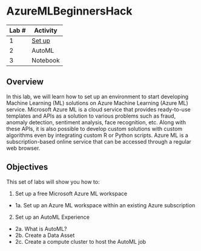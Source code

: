# AzureMLBeginnersHack

| Lab # | Activity |
| ------------- | ------------- |
| 1  | [Set up](Lab_1.md)|
| 2  | AutoML  |
| 3  | Notebook  |

## Overview
In this lab, we will learn how to set up an environment to start developing Machine Learning (ML) solutions on Azure Machine Learning (Azure ML) service. Microsoft Azure ML is a cloud service that provides ready-to-use templates and APIs as a solution to various problems such as fraud, anomaly detection, sentiment analysis, face recognition, etc. Along with these APIs, it is also possible to develop custom solutions with custom algorithms even by integrating custom R or Python scripts. Azure ML is a subscription-based online service that can be accessed through a regular web browser.

## Objectives
This set of labs will show you how to:

1. Set up a free Microsoft Azure ML workspace
- 1a. Set up an Azure ML workspace within an existing Azure subscription
2. Set up an AutoML Experience
- 2a. What is AutoML?
- 2b. Create a Data Asset
- 2c. Create a compute cluster to host the AutoML job
